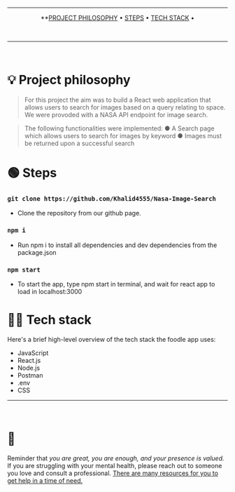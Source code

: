 
<br />

---

<div align="center">

**[PROJECT PHILOSOPHY](https://github.com/chroline/recipe-app-project#-project-philosophy) • 
[STEPS](https://github.com/chroline/recipe-app-project#-steps) • 
[TECH STACK](https://github.com/chroline/recipe-app-project#-tech-stack) • 
</div>

<br />

---

<br />

# 💡 Project philosophy

> For this project the aim was to build a React web application that allows users to search for images based on a query relating to space. We were     provoded with a NASA API endpoint for image search.

> The following functionalities were implemented:
● A Search page which allows users to search for images by keyword
● Images must be returned upon a successful search
 
> 

# 🟢 Steps

### `git clone https://github.com/Khalid4555/Nasa-Image-Search`
- Clone the repository from our github page. 
### `npm i`
- Run npm i to install all dependencies and dev dependencies from the package.json
### `npm start`
- To start the app, type npm start in terminal, and wait for react app to load in localhost:3000

# 👨‍💻 Tech stack

Here's a brief high-level overview of the tech stack the foodle app uses:

- JavaScript
- React.js
- Node.js
- Postman
- .env
- CSS

---

<br />

# 💛

Reminder that *you are great, you are enough, and your presence is valued.* If you are struggling with your mental health, please reach out to someone you love and consult a professional. [There are many resources for you to get help in a time of need.](https://www.nimh.nih.gov/health/find-help)
